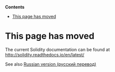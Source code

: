<!-- START doctoc generated TOC please keep comment here to allow auto update -->
<!-- DON'T EDIT THIS SECTION, INSTEAD RE-RUN doctoc TO UPDATE -->
**Contents**

- [This page has moved](#this-page-has-moved)

<!-- END doctoc generated TOC please keep comment here to allow auto update -->

# This page has moved

The current Solidity documentation can be found at http://solidity.readthedocs.io/en/latest/

See also [Russian version (русский перевод)](https://github.com/ethereum/wiki/wiki/%D0%A0%D1%83%D0%BA%D0%BE%D0%B2%D0%BE%D0%B4%D1%81%D1%82%D0%B2%D0%BE-%D0%BF%D0%BE-Solidity)  
